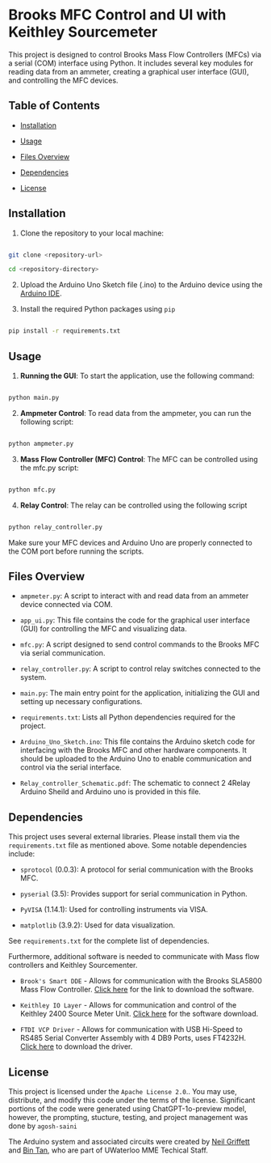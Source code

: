 # Brooks MFC Control and UI with Keithley Sourcemeter

  

This project is designed to control Brooks Mass Flow Controllers (MFCs) via a serial (COM) interface using Python. It includes several key modules for reading data from an ammeter, creating a graphical user interface (GUI), and controlling the MFC devices.

  

## Table of Contents

  

- [Installation](#installation)

- [Usage](#usage)

- [Files Overview](#files-overview)

- [Dependencies](#dependencies)

- [License](#license)

  

## Installation

  

1. Clone the repository to your local machine:

```bash

git clone <repository-url>

cd <repository-directory>

  ```

2. Upload the Arduino Uno Sketch file (.ino) to the Arduino device using the [Arduino IDE](https://www.arduino.cc/en/software).

3. Install the required Python packages using ```pip```

```bash

pip install -r requirements.txt

 ```

## Usage

1.  **Running the GUI**: To start the application, use the following command:

```bash

python main.py

``` 

2.  **Ampmeter Control**: To read data from the ampmeter, you can run the following script:

```bash

python ampmeter.py

```  

3.  **Mass Flow Controller (MFC) Control**: The MFC can be controlled using the mfc.py script:

```bash

python mfc.py
```
  
4.  **Relay Control**: The relay can be controlled using the following script

```bash

python relay_controller.py
```

Make sure your MFC devices and Arduino Uno are properly connected to the COM port before running the scripts.

  

## Files Overview

- ```ampmeter.py```: A script to interact with and read data from an ammeter device connected via COM.

- ```app_ui.py```: This file contains the code for the graphical user interface (GUI) for controlling the MFC and visualizing data.

- ```mfc.py```: A script designed to send control commands to the Brooks MFC via serial communication.

- ```relay_controller.py```: A script to control relay switches connected to the system.

- ```main.py```: The main entry point for the application, initializing the GUI and setting up necessary configurations.

- ```requirements.txt```: Lists all Python dependencies required for the project.

- ```Arduino_Uno_Sketch.ino```: This file contains the Arduino sketch code for interfacing with the Brooks MFC and other hardware components. It should be uploaded to the Arduino Uno to enable communication and control via the serial interface.

- ```Relay_controller_Schematic.pdf```: The schematic to connect 2 4Relay Arduino Sheild and Arduino uno is provided in this file.

  

## Dependencies

  

This project uses several external libraries. Please install them via the ```requirements.txt``` file as mentioned above. Some notable dependencies include:

  

- ```sprotocol``` (0.0.3): A protocol for serial communication with the Brooks MFC.

- ```pyserial``` (3.5): Provides support for serial communication in Python.

- ```PyVISA``` (1.14.1): Used for controlling instruments via VISA.

- ```matplotlib``` (3.9.2): Used for data visualization.

  

See ```requirements.txt``` for the complete list of dependencies.

Furthermore, additional software is needed to communicate with Mass flow controllers and Keithley Sourcementer.

- ```Brook's Smart DDE``` - Allows for communication with the Brooks SLA5800 Mass Flow Controller. [Click here](https://www.brooksinstrument.com/en/products/accessories-software/product-software/smart-dde) for the link to download the software.

- ```Keithley IO Layer``` - Allows for communication and control of the Keithley 2400 Source Meter Unit. [Click here](https://www.tek.com/en/support/software/application/850c10) for the software download.

- ```FTDI VCP Driver``` - Allows for communication with USB Hi-Speed to RS485 Serial Converter Assembly with 4 DB9 Ports, uses FT4232H. [Click here](https://ftdichip.com/drivers/vcp-drivers/) to download the driver.
  

## License

This project is licensed under the ```Apache License 2.0```.. You may use, distribute, and modify this code under the terms of the license. Significant portions of the code were generated using ChatGPT-1o-preview model, however, the prompting, stucture, testing, and project management was done by ```agosh-saini```

The Arduino system and associated circuits were created by [Neil Griffett](https://uwaterloo.ca/mechanical-mechatronics-engineering/contacts/neil-griffett) and [Bin Tan](https://uwaterloo.ca/mechanical-mechatronics-engineering/contacts/bin-tan), who are part of UWaterloo MME Techical Staff.
